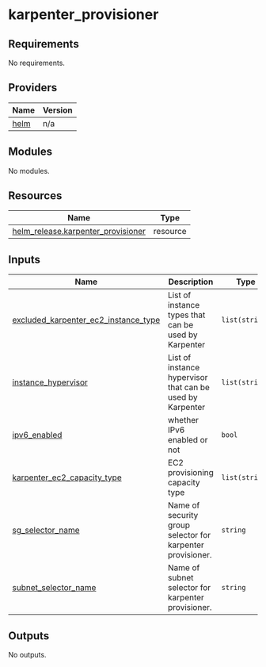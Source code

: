 # karpenter_provisioner

<!-- BEGINNING OF PRE-COMMIT-TERRAFORM DOCS HOOK -->
## Requirements

No requirements.

## Providers

| Name | Version |
|------|---------|
| <a name="provider_helm"></a> [helm](#provider\_helm) | n/a |

## Modules

No modules.

## Resources

| Name | Type |
|------|------|
| [helm_release.karpenter_provisioner](https://registry.terraform.io/providers/hashicorp/helm/latest/docs/resources/release) | resource |

## Inputs

| Name | Description | Type | Default | Required |
|------|-------------|------|---------|:--------:|
| <a name="input_excluded_karpenter_ec2_instance_type"></a> [excluded\_karpenter\_ec2\_instance\_type](#input\_excluded\_karpenter\_ec2\_instance\_type) | List of instance types that can be used by Karpenter | `list(string)` | <pre>[<br>  ""<br>]</pre> | no |
| <a name="input_instance_hypervisor"></a> [instance\_hypervisor](#input\_instance\_hypervisor) | List of instance hypervisor that can be used by Karpenter | `list(string)` | <pre>[<br>  ""<br>]</pre> | no |
| <a name="input_ipv6_enabled"></a> [ipv6\_enabled](#input\_ipv6\_enabled) | whether IPv6 enabled or not | `bool` | `false` | no |
| <a name="input_karpenter_ec2_capacity_type"></a> [karpenter\_ec2\_capacity\_type](#input\_karpenter\_ec2\_capacity\_type) | EC2 provisioning capacity type | `list(string)` | <pre>[<br>  ""<br>]</pre> | no |
| <a name="input_sg_selector_name"></a> [sg\_selector\_name](#input\_sg\_selector\_name) | Name of security group selector for karpenter provisioner. | `string` | `""` | no |
| <a name="input_subnet_selector_name"></a> [subnet\_selector\_name](#input\_subnet\_selector\_name) | Name of subnet selector for karpenter provisioner. | `string` | `""` | no |

## Outputs

No outputs.
<!-- END OF PRE-COMMIT-TERRAFORM DOCS HOOK -->
